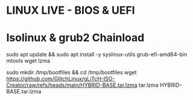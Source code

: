 # LINUX LIVE - BIOS & UEFI 
# Isolinux & grub2 Chainload

sudo apt update && sudo apt install -y syslinux-utils grub-efi-amd64-bin mtools wget lzma

sudo mkdir /tmp/bootfiles && cd /tmp/bootfiles
wget https://github.com/GlitchLinux/gLiTcH-ISO-Creator/raw/refs/heads/main/HYBRID-BASE.tar.lzma
tar.lzma HYBRID-BASE.tar.lzma

